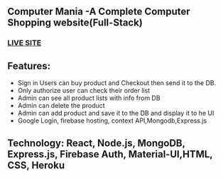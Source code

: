 ## Computer Mania -A Complete Computer Shopping website(Full-Stack)

### [LIVE SITE](https://volunteer-network-ltd.netlify.app/)

## Features:

- Sign in Users can buy product and Checkout then send it to the DB.
- Only authorize user can check their order list
- Admin can see all product lists with info from DB
- Admin can delete the product
- Admin can add product and save it to the DB and display it to he UI
- Google Login, firebase hosting, context API,Mongodb,Express.js

## Technology: React, Node.js, MongoDB, Express.js, Firebase Auth, Material-UI,HTML, CSS, Heroku

